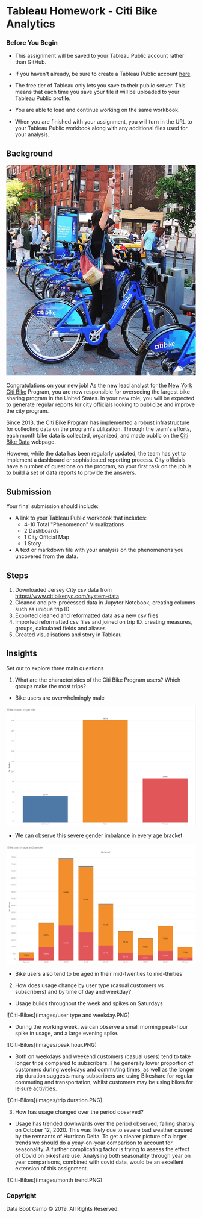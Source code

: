 # Tableau Homework - Citi Bike Analytics

### Before You Begin

* This assignment will be saved to your Tableau Public account rather than GitHub. 

* If you haven't already, be sure to create a Tableau Public account [here](https://public.tableau.com/s/).

* The free tier of Tableau only lets you save to their public server. This means that each time you save your file it will be uploaded to your Tableau Public profile. 

* You are able to load and continue working on the same workbook.

* When you are finished with your assignment, you will turn in the URL to your Tableau Public workbook along with any additional files used for your analysis. 

## Background

![Citi-Bikes](Images/citi-bike-station-bikes.jpg)

Congratulations on your new job! As the new lead analyst for the [New York Citi Bike](https://en.wikipedia.org/wiki/Citi_Bike) Program, you are now responsible for overseeing the largest bike sharing program in the United States. In your new role, you will be expected to generate regular reports for city officials looking to publicize and improve the city program.

Since 2013, the Citi Bike Program has implemented a robust infrastructure for collecting data on the program's utilization. Through the team's efforts, each month bike data is collected, organized, and made public on the [Citi Bike Data](https://www.citibikenyc.com/system-data) webpage.

However, while the data has been regularly updated, the team has yet to implement a dashboard or sophisticated reporting process. City officials have a number of questions on the program, so your first task on the job is to build a set of data reports to provide the answers.

## Submission 

Your final submission should include:

* A link to your Tableau Public workbook that includes: 
  * 4-10 Total "Phenomenon" Visualizations 
  * 2 Dashboards
  * 1 City Official Map
  * 1 Story 
* A text or markdown file with your analysis on the phenomenons you uncovered from the data.

## Steps
1. Downloaded Jersey City csv data from https://www.citibikenyc.com/system-data
2. Cleaned and pre-processed data in Jupyter Notebook, creating columns such as unique trip ID
3. Exported cleaned and reformatted data as a new csv files
4. Imported reformatted csv files and joined on trip ID, creating measures, groups, calculated fields and aliases
5. Created visualisations and story in Tableau

## Insights
Set out to explore three main questions
1. What are the characteristics of the Citi Bike Program users? Which groups make the most trips?

* Bike users are overwhelmingly male

![Citi-Bikes](Images/gender_breakdown.PNG)

* We can observe this severe gender imbalance in every age bracket

![Citi-Bikes](Images/age_gender.PNG)

* Bike users also tend to be aged in their mid-twenties to mid-thirties

2. How does usage change by user type (casual customers vs subscribers) and by time of day and weekday?

* Usage builds throughout the week and spikes on Saturdays

![Citi-Bikes](Images/user type and weekday.PNG)

* During the working week, we can observe a small morning peak-hour spike in usage, and a large evening spike.

![Citi-Bikes](Images/peak hour.PNG)

* Both on weekdays and weekend customers (casual users) tend to take longer trips compared to subscribers.
The generally lower proportion of customers during weekdays and commuting times, as well as the longer trip duration suggests 
many subscribers are using Bikeshare for regular commuting and transportation, whilst customers may be using bikes for leisure activities.

![Citi-Bikes](Images/trip duration.PNG)

3. How has usage changed over the period observed?

* Usage has trended downwards over the period observed, falling sharply on October 12, 2020. This was likely due to severe bad weather caused by the remnants of Hurrican Delta. 
To get a clearer picture of a larger trends we should do a yeay-on-year comparison to account for seasonality. A further complicating factor is trying to assess the effect of Covid on bikeshare use. Analysing both seasonality through year on year comparisons, combined with covid data, would be an excellent extension of this assignment.

![Citi-Bikes](Images/month trend.PNG)



### Copyright

Data Boot Camp © 2019. All Rights Reserved.
